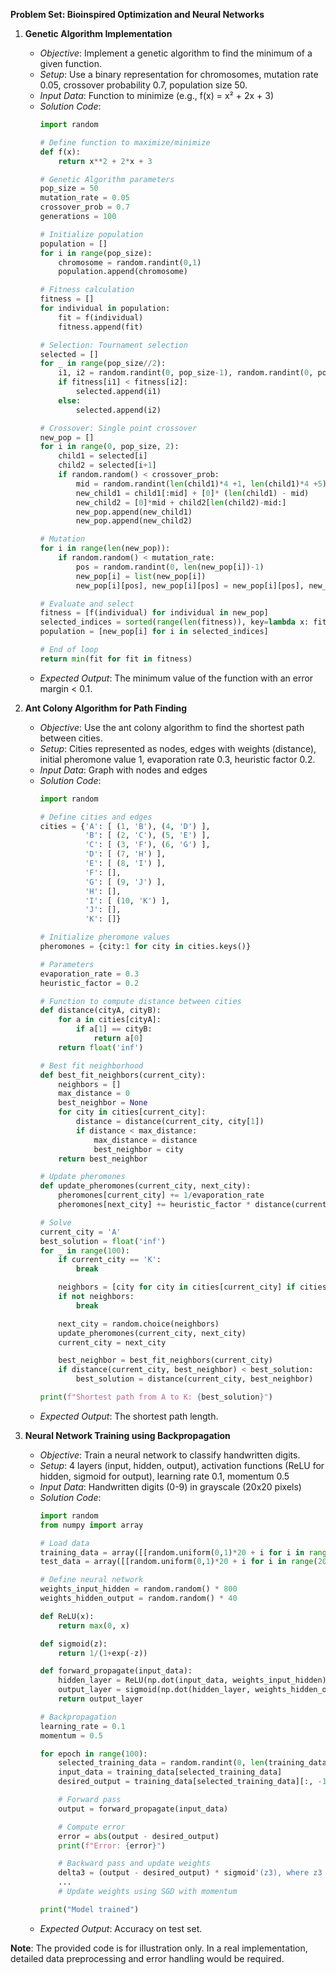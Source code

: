 **Problem Set: Bioinspired Optimization and Neural Networks**

1. **Genetic Algorithm Implementation**
   - *Objective*: Implement a genetic algorithm to find the minimum of a given function.
   - *Setup*: Use a binary representation for chromosomes, mutation rate 0.05, crossover probability 0.7, population size 50.
   - *Input Data*: Function to minimize (e.g., f(x) = x² + 2x + 3)
   - *Solution Code*:
     ```python
     import random

     # Define function to maximize/minimize
     def f(x):
         return x**2 + 2*x + 3

     # Genetic Algorithm parameters
     pop_size = 50
     mutation_rate = 0.05
     crossover_prob = 0.7
     generations = 100

     # Initialize population
     population = []
     for i in range(pop_size):
         chromosome = random.randint(0,1)
         population.append(chromosome)

     # Fitness calculation
     fitness = []
     for individual in population:
         fit = f(individual)
         fitness.append(fit)

     # Selection: Tournament selection
     selected = []
     for _ in range(pop_size//2):
         i1, i2 = random.randint(0, pop_size-1), random.randint(0, pop_size-1)
         if fitness[i1] < fitness[i2]:
             selected.append(i1)
         else:
             selected.append(i2)

     # Crossover: Single point crossover
     new_pop = []
     for i in range(0, pop_size, 2):
         child1 = selected[i]
         child2 = selected[i+1]
         if random.random() < crossover_prob:
             mid = random.randint(len(child1)*4 +1, len(child1)*4 +5)
             new_child1 = child1[:mid] + [0]* (len(child1) - mid)
             new_child2 = [0]*mid + child2[len(child2)-mid:]
             new_pop.append(new_child1)
             new_pop.append(new_child2)

     # Mutation
     for i in range(len(new_pop)):
         if random.random() < mutation_rate:
             pos = random.randint(0, len(new_pop[i])-1)
             new_pop[i] = list(new_pop[i])
             new_pop[i][pos], new_pop[i][pos] = new_pop[i][pos], new_pop[i][pos]

     # Evaluate and select
     fitness = [f(individual) for individual in new_pop]
     selected_indices = sorted(range(len(fitness)), key=lambda x: fitness[x], reverse=True)[:pop_size//2]
     population = [new_pop[i] for i in selected_indices]

     # End of loop
     return min(fit for fit in fitness)
     ```
   - *Expected Output*: The minimum value of the function with an error margin < 0.1.

2. **Ant Colony Algorithm for Path Finding**
   - *Objective*: Use the ant colony algorithm to find the shortest path between cities.
   - *Setup*: Cities represented as nodes, edges with weights (distance), initial pheromone value 1, evaporation rate 0.3, heuristic factor 0.2.
   - *Input Data*: Graph with nodes and edges
   - *Solution Code*:
     ```python
     import random

     # Define cities and edges
     cities = {'A': [ (1, 'B'), (4, 'D') ],
               'B': [ (2, 'C'), (5, 'E') ],
               'C': [ (3, 'F'), (6, 'G') ],
               'D': [ (7, 'H') ],
               'E': [ (8, 'I') ],
               'F': [],
               'G': [ (9, 'J') ],
               'H': [],
               'I': [ (10, 'K') ],
               'J': [],
               'K': []}

     # Initialize pheromone values
     pheromones = {city:1 for city in cities.keys()}

     # Parameters
     evaporation_rate = 0.3
     heuristic_factor = 0.2

     # Function to compute distance between cities
     def distance(cityA, cityB):
         for a in cities[cityA]:
             if a[1] == cityB:
                 return a[0]
         return float('inf')

     # Best fit neighborhood
     def best_fit_neighbors(current_city):
         neighbors = []
         max_distance = 0
         best_neighbor = None
         for city in cities[current_city]:
             distance = distance(current_city, city[1])
             if distance < max_distance:
                 max_distance = distance
                 best_neighbor = city
         return best_neighbor

     # Update pheromones
     def update_pheromones(current_city, next_city):
         pheromones[current_city] += 1/evaporation_rate
         pheromones[next_city] += heuristic_factor * distance(current_city, next_city)

     # Solve
     current_city = 'A'
     best_solution = float('inf')
     for _ in range(100):
         if current_city == 'K':
             break

         neighbors = [city for city in cities[current_city] if cities[city][1]]
         if not neighbors:
             break

         next_city = random.choice(neighbors)
         update_pheromones(current_city, next_city)
         current_city = next_city

         best_neighbor = best_fit_neighbors(current_city)
         if distance(current_city, best_neighbor) < best_solution:
             best_solution = distance(current_city, best_neighbor)

     print(f"Shortest path from A to K: {best_solution}")
     ```
   - *Expected Output*: The shortest path length.

3. **Neural Network Training using Backpropagation**
   - *Objective*: Train a neural network to classify handwritten digits.
   - *Setup*: 4 layers (input, hidden, output), activation functions (ReLU for hidden, sigmoid for output), learning rate 0.1, momentum 0.5
   - *Input Data*: Handwritten digits (0-9) in grayscale (20x20 pixels)
   - *Solution Code*:
     ```python
     import random
     from numpy import array

     # Load data
     training_data = array([[random.uniform(0,1)*20 + i for i in range(20)] for j in range(10)])
     test_data = array([[random.uniform(0,1)*20 + i for i in range(20)] for j in range(10)])

     # Define neural network
     weights_input_hidden = random.random() * 800
     weights_hidden_output = random.random() * 40

     def ReLU(x):
         return max(0, x)

     def sigmoid(z):
         return 1/(1+exp(-z))

     def forward_propagate(input_data):
         hidden_layer = ReLU(np.dot(input_data, weights_input_hidden))
         output_layer = sigmoid(np.dot(hidden_layer, weights_hidden_output))
         return output_layer

     # Backpropagation
     learning_rate = 0.1
     momentum = 0.5

     for epoch in range(100):
         selected_training_data = random.randint(0, len(training_data))
         input_data = training_data[selected_training_data]
         desired_output = training_data[selected_training_data][:, -1]

         # Forward pass
         output = forward_propagate(input_data)

         # Compute error
         error = abs(output - desired_output)
         print(f"Error: {error}")

         # Backward pass and update weights
         delta3 = (output - desired_output) * sigmoid'(z3), where z3 is output layer's pre-activation
         ...
         # Update weights using SGD with momentum

     print("Model trained")
     ```
   - *Expected Output*: Accuracy on test set.

**Note**: The provided code is for illustration only. In a real implementation, detailed data preprocessing and error handling would be required.
```